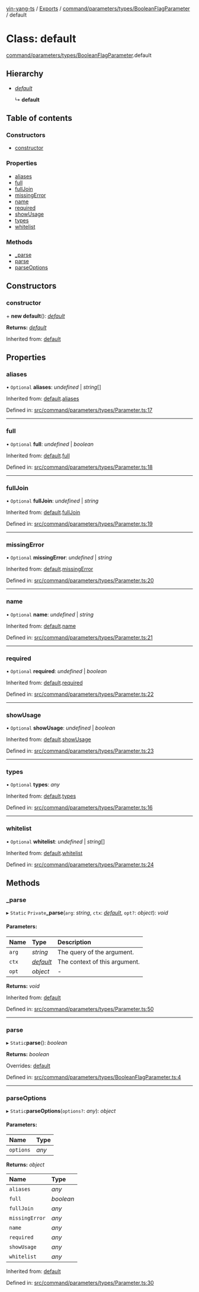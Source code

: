 [yin-yang-ts](../README.md) / [Exports](../modules.md) / [command/parameters/types/BooleanFlagParameter](../modules/command_parameters_types_booleanflagparameter.md) / default

# Class: default

[command/parameters/types/BooleanFlagParameter](../modules/command_parameters_types_booleanflagparameter.md).default

## Hierarchy

* [*default*](command_parameters_types_parameter.default.md)

  ↳ **default**

## Table of contents

### Constructors

- [constructor](command_parameters_types_booleanflagparameter.default.md#constructor)

### Properties

- [aliases](command_parameters_types_booleanflagparameter.default.md#aliases)
- [full](command_parameters_types_booleanflagparameter.default.md#full)
- [fullJoin](command_parameters_types_booleanflagparameter.default.md#fulljoin)
- [missingError](command_parameters_types_booleanflagparameter.default.md#missingerror)
- [name](command_parameters_types_booleanflagparameter.default.md#name)
- [required](command_parameters_types_booleanflagparameter.default.md#required)
- [showUsage](command_parameters_types_booleanflagparameter.default.md#showusage)
- [types](command_parameters_types_booleanflagparameter.default.md#types)
- [whitelist](command_parameters_types_booleanflagparameter.default.md#whitelist)

### Methods

- [\_parse](command_parameters_types_booleanflagparameter.default.md#_parse)
- [parse](command_parameters_types_booleanflagparameter.default.md#parse)
- [parseOptions](command_parameters_types_booleanflagparameter.default.md#parseoptions)

## Constructors

### constructor

\+ **new default**(): [*default*](command_parameters_types_booleanflagparameter.default.md)

**Returns:** [*default*](command_parameters_types_booleanflagparameter.default.md)

Inherited from: [default](command_parameters_types_parameter.default.md)

## Properties

### aliases

• `Optional` **aliases**: *undefined* \| *string*[]

Inherited from: [default](command_parameters_types_parameter.default.md).[aliases](command_parameters_types_parameter.default.md#aliases)

Defined in: [src/command/parameters/types/Parameter.ts:17](https://github.com/DetroitWhiskey136/ying-yang-ts/blob/9e5d8a8/src/command/parameters/types/Parameter.ts#L17)

___

### full

• `Optional` **full**: *undefined* \| *boolean*

Inherited from: [default](command_parameters_types_parameter.default.md).[full](command_parameters_types_parameter.default.md#full)

Defined in: [src/command/parameters/types/Parameter.ts:18](https://github.com/DetroitWhiskey136/ying-yang-ts/blob/9e5d8a8/src/command/parameters/types/Parameter.ts#L18)

___

### fullJoin

• `Optional` **fullJoin**: *undefined* \| *string*

Inherited from: [default](command_parameters_types_parameter.default.md).[fullJoin](command_parameters_types_parameter.default.md#fulljoin)

Defined in: [src/command/parameters/types/Parameter.ts:19](https://github.com/DetroitWhiskey136/ying-yang-ts/blob/9e5d8a8/src/command/parameters/types/Parameter.ts#L19)

___

### missingError

• `Optional` **missingError**: *undefined* \| *string*

Inherited from: [default](command_parameters_types_parameter.default.md).[missingError](command_parameters_types_parameter.default.md#missingerror)

Defined in: [src/command/parameters/types/Parameter.ts:20](https://github.com/DetroitWhiskey136/ying-yang-ts/blob/9e5d8a8/src/command/parameters/types/Parameter.ts#L20)

___

### name

• `Optional` **name**: *undefined* \| *string*

Inherited from: [default](command_parameters_types_parameter.default.md).[name](command_parameters_types_parameter.default.md#name)

Defined in: [src/command/parameters/types/Parameter.ts:21](https://github.com/DetroitWhiskey136/ying-yang-ts/blob/9e5d8a8/src/command/parameters/types/Parameter.ts#L21)

___

### required

• `Optional` **required**: *undefined* \| *boolean*

Inherited from: [default](command_parameters_types_parameter.default.md).[required](command_parameters_types_parameter.default.md#required)

Defined in: [src/command/parameters/types/Parameter.ts:22](https://github.com/DetroitWhiskey136/ying-yang-ts/blob/9e5d8a8/src/command/parameters/types/Parameter.ts#L22)

___

### showUsage

• `Optional` **showUsage**: *undefined* \| *boolean*

Inherited from: [default](command_parameters_types_parameter.default.md).[showUsage](command_parameters_types_parameter.default.md#showusage)

Defined in: [src/command/parameters/types/Parameter.ts:23](https://github.com/DetroitWhiskey136/ying-yang-ts/blob/9e5d8a8/src/command/parameters/types/Parameter.ts#L23)

___

### types

• `Optional` **types**: *any*

Inherited from: [default](command_parameters_types_parameter.default.md).[types](command_parameters_types_parameter.default.md#types)

Defined in: [src/command/parameters/types/Parameter.ts:16](https://github.com/DetroitWhiskey136/ying-yang-ts/blob/9e5d8a8/src/command/parameters/types/Parameter.ts#L16)

___

### whitelist

• `Optional` **whitelist**: *undefined* \| *string*[]

Inherited from: [default](command_parameters_types_parameter.default.md).[whitelist](command_parameters_types_parameter.default.md#whitelist)

Defined in: [src/command/parameters/types/Parameter.ts:24](https://github.com/DetroitWhiskey136/ying-yang-ts/blob/9e5d8a8/src/command/parameters/types/Parameter.ts#L24)

## Methods

### \_parse

▸ `Static` `Private`**_parse**(`arg`: *string*, `ctx`: [*default*](command_commandcontext.default.md), `opt?`: *object*): *void*

#### Parameters:

Name | Type | Description |
:------ | :------ | :------ |
`arg` | *string* | The query of the argument.   |
`ctx` | [*default*](command_commandcontext.default.md) | The context of this argument.   |
`opt` | *object* | - |

**Returns:** *void*

Inherited from: [default](command_parameters_types_parameter.default.md)

Defined in: [src/command/parameters/types/Parameter.ts:50](https://github.com/DetroitWhiskey136/ying-yang-ts/blob/9e5d8a8/src/command/parameters/types/Parameter.ts#L50)

___

### parse

▸ `Static`**parse**(): *boolean*

**Returns:** *boolean*

Overrides: [default](command_parameters_types_parameter.default.md)

Defined in: [src/command/parameters/types/BooleanFlagParameter.ts:4](https://github.com/DetroitWhiskey136/ying-yang-ts/blob/9e5d8a8/src/command/parameters/types/BooleanFlagParameter.ts#L4)

___

### parseOptions

▸ `Static`**parseOptions**(`options?`: *any*): *object*

#### Parameters:

Name | Type |
:------ | :------ |
`options` | *any* |

**Returns:** *object*

Name | Type |
:------ | :------ |
`aliases` | *any* |
`full` | *boolean* |
`fullJoin` | *any* |
`missingError` | *any* |
`name` | *any* |
`required` | *any* |
`showUsage` | *any* |
`whitelist` | *any* |

Inherited from: [default](command_parameters_types_parameter.default.md)

Defined in: [src/command/parameters/types/Parameter.ts:30](https://github.com/DetroitWhiskey136/ying-yang-ts/blob/9e5d8a8/src/command/parameters/types/Parameter.ts#L30)

